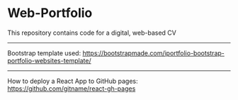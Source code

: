 # Web-Portfolio
This repository contains code for a digital, web-based CV

---
Bootstrap template used: https://bootstrapmade.com/iportfolio-bootstrap-portfolio-websites-template/

---
How to deploy a React App to GitHub pages: https://github.com/gitname/react-gh-pages
